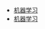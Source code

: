 - [机器学习](http://open.163.com/special/opencourse/machinelearning.html)
- [机器学习](http://cs229.stanford.edu/)
